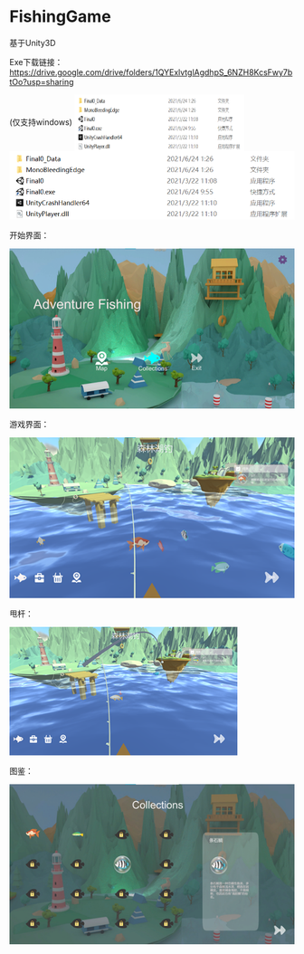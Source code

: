 # FishingGame

基于Unity3D

Exe下载链接：https://drive.google.com/drive/folders/1QYExlvtglAgdhpS_6NZH8KcsFwy7btOo?usp=sharing

(仅支持windows)
<img src="https://github.com/RylonW/FishingGame/blob/main/%E8%A7%A3%E5%8E%8B%E7%BC%A9%E7%A4%BA%E6%84%8F%E5%9B%BE.png" width = "300" height = "100" alt="" align=center />
![avatar](https://github.com/RylonW/FishingGame/blob/main/%E8%A7%A3%E5%8E%8B%E7%BC%A9%E7%A4%BA%E6%84%8F%E5%9B%BE.png)

开始界面：

![avatar](https://github.com/RylonW/FishingGame/blob/main/%E7%A4%BA%E6%84%8F%E5%9B%BE/start.png)

游戏界面：

![avatar](https://github.com/RylonW/FishingGame/blob/main/%E7%A4%BA%E6%84%8F%E5%9B%BE/Game.png)

甩杆：

![avatar](https://github.com/RylonW/FishingGame/blob/main/%E7%A4%BA%E6%84%8F%E5%9B%BE/%E7%94%A9%E6%9D%86.png)

图鉴：

![avatar](https://github.com/RylonW/FishingGame/blob/main/%E7%A4%BA%E6%84%8F%E5%9B%BE/%E5%9B%BE%E9%89%B4.png)
